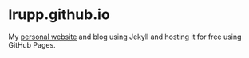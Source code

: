 # lrupp.github.io

My [personal website](http://lrupp.github.io/) and blog using Jekyll and hosting it for free using GitHub Pages.
